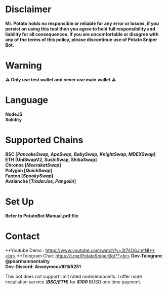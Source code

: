 # **Disclaimer**<br>
**Mr. Potato holds no responsible or reliable for any error or losses, if you persist on using this tool then you agree to hold full responsibility and liability for all consequences. If you are uncomfortable or disagree with any of the terms of this policy, please discontinue use of Potato Sniper Bot.**

# **Warning**<br>
**⚠ Only use test wallet and never use main wallet ⚠**

# **Language**<br>
**NodeJS**<br>
**Solidity**<br>


# **Supported Chains**<br>
**BSC [_PancakeSwap, ApeSwap, BabySwap, KnightSwap, MDEXSwap_]**<br>
**ETH [UniSwapV2, SushiSwap, ShibaSwap]**<br>
**Chronos [_MeerakatSwap_]**<br>
**Polygon [_QuickSwap_]**<br>
**Fanton [_SpookySwap_]**<br>
**Avalanche [_TraderJoe, Pangolin_]**<br>

# **Set Up**<br>
**Refer to PotatoBot Manual.pdf file**

# **Contact**<br>
**Youtube Demo : https://www.youtube.com/watch?v=3t74O6JmtNI**<br>
**Telegram Chat: https://t.me/PotatoSniperBot**<br>
**Dev-Telegram: @poormanmentality**<br>
**Dev-Discord: Anonymous101#5251**<br>

This bot does not support limit rated node/endpoints. I offer node installation service (**_BSC/ETH_**) for **_$100_** BUSD one time payment.
